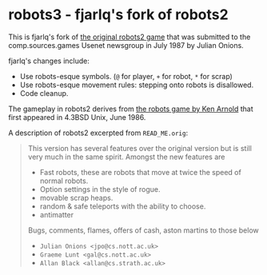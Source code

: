 # robots3 - fjarlq's fork of robots2

This is fjarlq's fork of [the original robots2 game][1] that was
submitted to the comp.sources.games Usenet newsgroup in July 1987
by Julian Onions.

fjarlq's changes include:

- Use robots-esque symbols. (`@` for player, `+` for robot, `*` for scrap)
- Use robots-esque movement rules: stepping onto robots is disallowed.
- Code cleanup.

The gameplay in robots2 derives from [the robots game by Ken Arnold][2]
that first appeared in 4.3BSD Unix, June 1986.

A description of robots2 excerpted from `READ_ME.orig`:

> This version has several features over the original version but is
> still very much in the same spirit. Amongst the new features are
>
> * Fast robots, these are robots that move at twice the speed of normal robots.
> * Option settings in the style of rogue.
> * movable scrap heaps.
> * random & safe teleports with the ability to choose.
> * antimatter
>
> Bugs, comments, flames, offers of cash, aston martins to those below
> * `Julian Onions <jpo@cs.nott.ac.uk>`
> * `Graeme Lunt <gal@cs.nott.ac.uk>`
> * `Allan Black <allan@cs.strath.ac.uk>`

[1]: https://github.com/fjarlq/robots2
[2]: https://en.wikipedia.org/wiki/Robots_(BSD_game)
